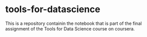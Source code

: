 # tools-for-datascience
This is a repository containin the notebook that is part of the final assignment of the Tools for Data Science course on coursera.

